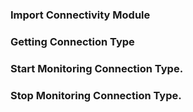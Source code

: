 ### Import Connectivity Module
<snippet id='connectivity-import-code'/>

### Getting Connection Type
<snippet id='connectivity-gettype-code'/>

### Start Monitoring Connection Type.
<snippet id='connectivity-start-code'/>

### Stop Monitoring Connection Type.
<snippet id='connectivity-stop-code'/>